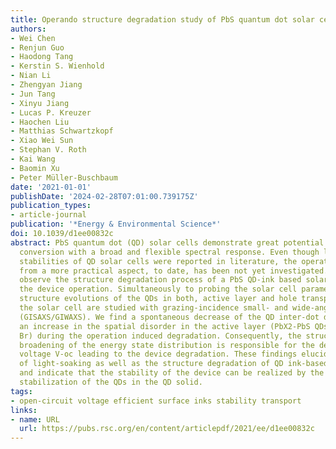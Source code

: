 ```yaml
---
title: Operando structure degradation study of PbS quantum dot solar cells
authors:
- Wei Chen
- Renjun Guo
- Haodong Tang
- Kerstin S. Wienhold
- Nian Li
- Zhengyan Jiang
- Jun Tang
- Xinyu Jiang
- Lucas P. Kreuzer
- Haochen Liu
- Matthias Schwartzkopf
- Xiao Wei Sun
- Stephan V. Roth
- Kai Wang
- Baomin Xu
- Peter Müller-Buschbaum
date: '2021-01-01'
publishDate: '2024-02-28T07:01:00.739175Z'
publication_types:
- article-journal
publication: '*Energy & Environmental Science*'
doi: 10.1039/d1ee00832c
abstract: PbS quantum dot (QD) solar cells demonstrate great potential in solar energy
  conversion with a broad and flexible spectral response. Even though long-term storage
  stabilities of QD solar cells were reported in literature, the operation stability
  from a more practical aspect, to date, has been not yet investigated. Herein, we
  observe the structure degradation process of a PbS QD-ink based solar cell during
  the device operation. Simultaneously to probing the solar cell parameters, the overall
  structure evolutions of the QDs in both, active layer and hole transport layer of
  the solar cell are studied with grazing-incidence small- and wide-angle X-ray scattering
  (GISAXS/GIWAXS). We find a spontaneous decrease of the QD inter-dot distance with
  an increase in the spatial disorder in the active layer (PbX2-PbS QDs, X = I, and
  Br) during the operation induced degradation. Consequently, the structure disorder-induced
  broadening of the energy state distribution is responsible for the decrease in open-circuit
  voltage V-oc leading to the device degradation. These findings elucidate the origin
  of light-soaking as well as the structure degradation of QD ink-based solar cells
  and indicate that the stability of the device can be realized by the positional
  stabilization of the QDs in the QD solid.
tags:
- open-circuit voltage efficient surface inks stability transport
links:
- name: URL
  url: https://pubs.rsc.org/en/content/articlepdf/2021/ee/d1ee00832c
---
```

